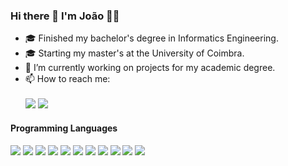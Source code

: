 ### Hi there 👋 I'm João 👨‍💻

- 🎓 Finished my bachelor's degree in Informatics Engineering.
- 🎓 Starting my master's at the University of Coimbra.
- 🔭 I’m currently working on projects for my academic degree.
- 📫 How to reach me: <br /> <br />[![](https://img.shields.io/badge/-lopix23@gmail.com-333333?style=flat&logo=Gmail&logoColor=red&link=mailto:lopix23@gmail.com)](mailto:lopix23@gmail.com)  [![](https://img.shields.io/badge/LinkedIn-333333?style=flat&logo=linkedin&logoColor=blue)]()

#### Programming Languages

[![](https://img.shields.io/badge/-C-333333?style=flat&logo=C%2B%2B&logoColor=00599C)]()
[![](https://img.shields.io/badge/-C++-333333?style=flat&logo=C%2B%2B&logoColor=00599C)]()
[![](https://img.shields.io/badge/C%23-333333?style=flat&logo=C-sharp&logoColor=00599C)]()
[![](https://img.shields.io/badge/-Java-333333?style=flat&logo=Java&logoColor=c7620a)]()
[![](https://img.shields.io/badge/-Python-333333?style=flat&logo=Python&logoColor=c7c70a)]()
[![](https://img.shields.io/badge/-VisualBasic-333333?style=flat&logo=VisualStudio&logoColor=613c91)]()
[![](https://img.shields.io/badge/PostgresSQL-333333?style=flat&logo=postgresql&logoColor=2164c2)]()
[![](https://img.shields.io/badge/M-MatLab-333333?style=flat&logoColor=white)]()
[![](https://img.shields.io/badge/ASM-Assembly-333333?style=flat&logoColor=white)]()
[![](https://img.shields.io/badge/SP-SourcePawn-333333?style=flat&logoColor=white)]()
[![](https://img.shields.io/badge/AHK-AutoHotkey-333333?style=flat&logoColor=white)]()
